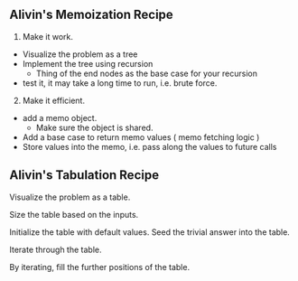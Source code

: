 
## Alivin's Memoization Recipe

1. Make it work.
  - Visualize the problem as a tree
  - Implement the tree using recursion
    - Thing of the end nodes as the base case for your recursion
  - test it, it may take a long time to run, i.e. brute force.

2. Make it efficient.
  - add a memo object.
    - Make sure the object is shared.
  - Add a base case to return memo values ( memo fetching logic )
  - Store values into the memo, i.e. pass along the values to future calls

  ## Alivin's Tabulation Recipe

  Visualize the problem as a table.

  Size the table based on the inputs.

  Initialize the table with default values.
  Seed the trivial answer into the table.

  Iterate through the table.

  By iterating, fill the further positions of the table.